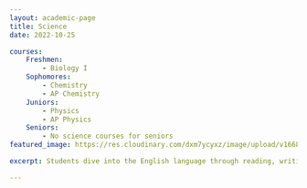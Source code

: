 ```yaml
---
layout: academic-page
title: Science
date: 2022-10-25

courses:
    Freshmen: 
        - Biology I
    Sophomores:
        - Chemistry 
        - AP Chemistry 
    Juniors:
        - Physics
        - AP Physics
    Seniors:
        - No science courses for seniors
featured_image: https://res.cloudinary.com/dxm7ycyxz/image/upload/v1668016850/2022/03/science-image_xgshcl.jpg

excerpt: Students dive into the English language through reading, writing, and theory.

---
```


